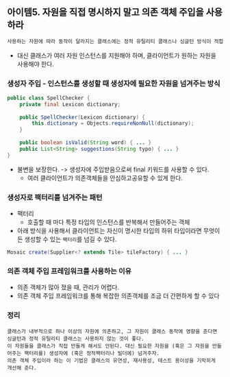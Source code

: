 ## 아이템5. 자원을 직접 명시하지 말고 의존 객체 주입을 사용하라

```bash
사용하는 자원에 따라 동작이 달라지는 클래스에는 정적 유틸리티 클래스나 싱글턴 방식이 적합하지 않다.
```

- 대신 클래스가 여러 자원 인스턴스를 지원해야 하며, 클라이언트가 원하는 자원을 사용해야 한다.



### 생성자 주입 - 인스턴스를 생성할 때 생성자에 필요한 자원을 넘겨주는 방식

```java
public class SpellChecker {
	private final Lexicon dictionary;
	
	public SpellChecker(Lexicon dictionary) {
		this.dictionary = Objects.requireNonNull(dictionary);
	}
	
	public boolean isValid(String word) { ... }
	public List<String> suggestions(String typo) { ... }
}
```



- 불변을 보장한다. -> 생성자에 주입받음으로써 final 키워드를 사용할 수 있다.
  - 여러 클라이언트가 의존객체들을 안심하고공유할 수 있게 한다.



### 생성자로 팩터리를 넘겨주는 패턴

- 팩터리
  - 호출할 때 마다 특정 타입의 인스턴스를 반복해서 만들어주는 객체
- 아래 방식을 사용해서 클라이언트는 자신이 명시한 타입의 하위 타입이라면 무엇이든 생성할 수 있는 `팩터리`를 넘길 수 있다.

```java
Mosaic create(Supplier<? extends Tile> tileFactory) { ... }
```



### 의존 객체 주입 프레임워크를 사용하는 이유

- 의존 객체가 많아 졌을 때, 관리가 어렵다.
- 의존 객체 주입 프레임워크를 통해 복잡한 의존객체를 조금 더 간편하게 할 수 있다



### 정리

```apl
클래스가 내부적으로 하나 이상의 자원에 의존하고, 그 자원이 클래스 동작에 영향을 준다면 싱글턴과 정적 유틸리티 클래스는 사용하지 않는 것이 좋다. 
이 자원들을 클래스가 직접 만들게 해서도 안된다. 대신 필요한 자원을 (혹은 그 자원을 만들어주는 팩터리를) 생성자에 (혹은 정적팩터리나 빌더에) 넘겨주자. 
의존 객체 주입이라 하는 이 기법은 클래스의 유연성, 재사용성, 테스트 용이성을 기막히게 개선해 준다.
```

